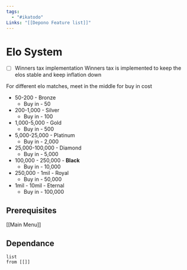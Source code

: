 ```yaml
---
tags:
  - "#ikatodo"
Links: "[[Depono Feature list]]"
---
```


# Elo System
- [ ] Winners tax implementation 
    Winners tax is implemented to keep the elos stable and keep inflation down

For different elo matches, meet in the middle for buy in cost


- 50-200 - Bronze
    - Buy in - 50
- 200-1,000 - Silver
    - Buy in - 100
- 1,000-5,000 - Gold
    - Buy in - 500
- 5,000-25,000 - Platinum
    - Buy in - 2,000
- 25,000-100,000 - Diamond
    - Buy in - 5,000
- 100,000 - 250,000 - **Black**
    - Buy in - 10,000
- 250,000 - 1mil - Royal
    - Buy in - 50,000
- 1mil - 10mil - Eternal
    - Buy in - 100,000

## Prerequisites 
[[Main Menu]]

## Dependance

```dataview
list
from [[]]
```

